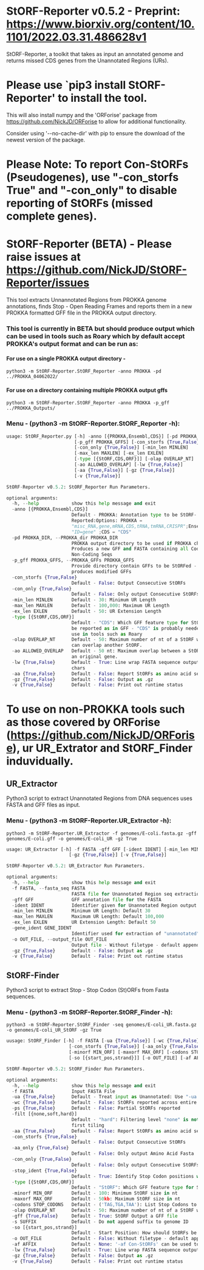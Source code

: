 # StORF-Reporter v0.5.2 - Preprint: https://www.biorxiv.org/content/10.1101/2022.03.31.486628v1

StORF-Reporter, a toolkit that takes as input an annotated genome and returns missed CDS 
genes from the Unannotated Regions (URs).
# Please use `pip3 install StORF-Reporter' to install the tool.
This will also install numpy and the 'ORForise' package from https://github.com/NickJD/ORForise to allow for additional functionality. 

Consider using '--no-cache-dir' with pip to ensure the download of the newest version of the package.

# Please Note: To report Con-StORFs (Pseudogenes), use "-con_storfs True" and "-con_only" to disable reporting of StORFs (missed complete genes). 

# StORF-Reporter (BETA) - Please raise issues at https://github.com/NickJD/StORF-Reporter/issues
This tool extracts Unnannotated Regions from PROKKA genome annotations, finds Stop - Open Reading Frames
and reports them in a new PROKKA formatted GFF file in the PROKKA output directory.

### This tool is currently in BETA but should produce output which can be used in tools such as Roary which by default accept PROKKA's output format and can be run as: 
#### For use on a single PROKKA output directory - 
```console
python3 -m StORF-Reporter.StORF_Reporter -anno PROKKA -pd ../PROKKA_04062022/
```
#### For use on a directory containing multiple PROKKA output gffs
```console
python3 -m StORF-Reporter.StORF_Reporter -anno PROKKA -p_gff ../PROKKA_Outputs/
```

### Menu - (python3 -m StORF-Reporter.StORF_Reporter -h):
```python
usage: StORF_Reporter.py [-h] -anno [{PROKKA,Ensembl,CDS}] [-pd PROKKA_DIR]
                         [-p_gff PROKKA_GFFS] [-con_storfs {True,False}]
                         [-con_only {True,False}] [-min_len MINLEN]
                         [-max_len MAXLEN] [-ex_len EXLEN]
                         [-type [{StORF,CDS,ORF}]] [-olap OVERLAP_NT]
                         [-ao ALLOWED_OVERLAP] [-lw {True,False}]
                         [-aa {True,False}] [-gz {True,False}]
                         [-v {True,False}]

StORF-Reporter v0.5.2: StORF_Reporter Run Parameters.

optional arguments:
  -h, --help            show this help message and exit
  -anno [{PROKKA,Ensembl,CDS}]
                        Default - PROKKA: Annotation type to be StORF-
                        Reported:Options: PROKKA =
                        "misc_RNA,gene,mRNA,CDS,tRNA,tmRNA,CRISPR";Ensembl =
                        "ID=gene" ;CDS = "CDS"
  -pd PROKKA_DIR, --PROKKA_dir PROKKA_DIR
                        PROKKA output directory to be used if PROKKA chosen -
                        Produces a new GFF and FASTA containing all Coding and
                        Non-Coding Seqs
  -p_gff PROKKA_GFFS, --PROKKA_GFFs PROKKA_GFFS
                        Provide directory contain GFFs to be StORFed - Only
                        produces modified GFFs
  -con_storfs {True,False}
                        Default - False: Output Consecutive StORFs
  -con_only {True,False}
                        Default - False: Only output Consecutive StORFs
  -min_len MINLEN       Default - 30: Minimum UR Length
  -max_len MAXLEN       Default - 100,000: Maximum UR Length
  -ex_len EXLEN         Default - 50: UR Extension Length
  -type [{StORF,CDS,ORF}]
                        Default - "CDS": Which GFF feature type for StORFs to
                        be reported as in GFF - "CDS" is probably needed for
                        use in tools such as Roary
  -olap OVERLAP_NT      Default - 50: Maximum number of nt of a StORF which
                        can overlap another StORF.
  -ao ALLOWED_OVERLAP   Default - 50 nt: Maximum overlap between a StORF and
                        an original gene.
  -lw {True,False}      Default - True: Line wrap FASTA sequence output at 60
                        chars
  -aa {True,False}      Default - False: Report StORFs as amino acid sequences
  -gz {True,False}      Default - False: Output as .gz
  -v {True,False}       Default - False: Print out runtime status

```
# To use on non-PROKKA tools such as those covered by ORForise (https://github.com/NickJD/ORForise), ur UR_Extrator and StORF_Finder induvidually.
## UR_Extractor
Python3 script to extract Unannotated Regions from DNA sequences uses FASTA and GFF files as input.

### Menu - (python3 -m StORF-Reporter.UR_Extractor -h):  
```console
python3 -m StORF-Reporter.UR_Extractor -f genomes/E-coli.fasta.gz -gff genomes/E-coli.gff -o genomes/E-coli_UR -gz True
```

```python
usage: UR_Extractor [-h] -f FASTA -gff GFF [-ident IDENT] [-min_len MINLEN] [-max_len MAXLEN] [-ex_len EXLEN] [-gene_ident GENE_IDENT] [-o OUT_FILE]
                       [-gz {True,False}] [-v {True,False}]

StORF-Reporter v0.5.2: UR_Extractor Run Parameters.

optional arguments:
  -h, --help            show this help message and exit
  -f FASTA, --fasta_seq FASTA
                        FASTA file for Unannotated Region seq extraction
  -gff GFF              GFF annotation file for the FASTA
  -ident IDENT          Identifier given for Unannotated Region output sequences: Default "Input"_UR
  -min_len MINLEN       Minimum UR Length: Default 30
  -max_len MAXLEN       Maximum UR Length: Default 100,000
  -ex_len EXLEN         UR Extension Length: Default 50
  -gene_ident GENE_IDENT
                        Identifier used for extraction of "unannotated" regions "CDS,rRNA,tRNA": Default for Ensembl_Bacteria = "ID=gene"
  -o OUT_FILE, --output_file OUT_FILE
                        Output file - Without filetype - default appends "_UR" to end of input gff filename (replaces '.gff')
  -gz {True,False}      Default - False: Output as .gz
  -v {True,False}       Default - False: Print out runtime status

```
## StORF-Finder
Python3 script to extract Stop - Stop Codon (St)ORFs from Fasta sequences.  

### Menu - (python3 -m StORF-Reporter.StORF_Finder -h):   
```console
python3 -m StORF-Reporter.StORF_Finder -seq genomes/E-coli_UR.fasta.gz -o genomes/E-coli_UR_StORF -gz True
```

```python
uusage: StORF_Finder [-h] -f FASTA [-ua {True,False}] [-wc {True,False}] [-ps {True,False}] [-filt [{none,soft,hard}]] [-aa {True,False}]
                       [-con_storfs {True,False}] [-aa_only {True,False}] [-con_only {True,False}] [-stop_ident {True,False}] [-type [{StORF,CDS,ORF}]]
                       [-minorf MIN_ORF] [-maxorf MAX_ORF] [-codons STOP_CODONS] [-olap OVERLAP_NT] [-gff {True,False}] [-s SUFFIX]
                       [-so [{start_pos,strand}]] [-o OUT_FILE] [-af AFFIX] [-lw {True,False}] [-gz {True,False}] [-v {True,False}]

StORF-Reporter v0.5.2: StORF_Finder Run Parameters.

optional arguments:
  -h, --help            show this help message and exit
  -f FASTA              Input FASTA File
  -ua {True,False}      Default - Treat input as Unannotated: Use "-ua False" for standard fasta
  -wc {True,False}      Default - False: StORFs reported across entire sequence
  -ps {True,False}      Default - False: Partial StORFs reported
  -filt [{none,soft,hard}]
                        Default - "hard": Filtering level "none" is not recommended, "soft" for single strand filtering and hard for both-strand longest-
                        first tiling
  -aa {True,False}      Default - False: Report StORFs as amino acid sequences
  -con_storfs {True,False}
                        Default - False: Output Consecutive StORFs
  -aa_only {True,False}
                        Default - False: Only output Amino Acid Fasta
  -con_only {True,False}
                        Default - False: Only output Consecutive StORFs
  -stop_ident {True,False}
                        Default - True: Identify Stop Codon positions with '*'
  -type [{StORF,CDS,ORF}]
                        Default - "StORF": Which GFF feature type for StORFs to be reported as in GFF
  -minorf MIN_ORF       Default - 100: Minimum StORF size in nt
  -maxorf MAX_ORF       Default - 50kb: Maximum StORF size in nt
  -codons STOP_CODONS   Default - ('TAG,TGA,TAA'): List Stop Codons to use
  -olap OVERLAP_NT      Default - 50: Maximum number of nt of a StORF which can overlap another StORF.
  -gff {True,False}     Default - True: StORF Output a GFF file
  -s SUFFIX             Default - Do not append suffix to genome ID
  -so [{start_pos,strand}]
                        Default - Start Position: How should StORFs be ordered when >1 reported in a single UR.
  -o OUT_FILE           Default - False: Without filetype - default appends '_StORF-R' to end of input gff filename (replaces '.gff')
  -af AFFIX             Default - None: '-af Con-StORFs' can be used to append an identifier to output filename to distinguish Con-StORF from StORF runs)
  -lw {True,False}      Default - True: Line wrap FASTA sequence output at 60 chars
  -gz {True,False}      Default - False: Output as .gz
  -v {True,False}       Default - False: Print out runtime status

```
